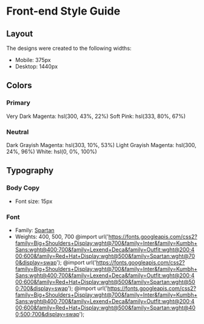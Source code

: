 # Front-end Style Guide

## Layout

The designs were created to the following widths:

- Mobile: 375px
- Desktop: 1440px

## Colors

### Primary

Very Dark Magenta: hsl(300, 43%, 22%)
Soft Pink: hsl(333, 80%, 67%)

### Neutral

Dark Grayish Magenta: hsl(303, 10%, 53%)
Light Grayish Magenta: hsl(300, 24%, 96%)
White: hsl(0, 0%, 100%)

## Typography

### Body Copy

- Font size: 15px

### Font

- Family: [Spartan](https://fonts.google.com/specimen/Spartan)
- Weights: 400, 500, 700
@import url('https://fonts.googleapis.com/css2?family=Big+Shoulders+Display:wght@700&family=Inter&family=Kumbh+Sans:wght@400;700&family=Lexend+Deca&family=Outfit:wght@200;400;600&family=Red+Hat+Display:wght@500&family=Spartan:wght@700&display=swap');
@import url('https://fonts.googleapis.com/css2?family=Big+Shoulders+Display:wght@700&family=Inter&family=Kumbh+Sans:wght@400;700&family=Lexend+Deca&family=Outfit:wght@200;400;600&family=Red+Hat+Display:wght@500&family=Spartan:wght@500;700&display=swap');
@import url('https://fonts.googleapis.com/css2?family=Big+Shoulders+Display:wght@700&family=Inter&family=Kumbh+Sans:wght@400;700&family=Lexend+Deca&family=Outfit:wght@200;400;600&family=Red+Hat+Display:wght@500&family=Spartan:wght@400;500;700&display=swap');